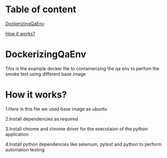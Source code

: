 # Table of content
[DockerizingQaEnv](https://github.com/niyogv/DockerizingQaEnv/blob/main/README.md#dockerizingqaenv)

[How it works?](https://github.com/niyogv/DockerizingQaEnv/blob/main/README.md#how-it-works)

# DockerizingQaEnv
This is the example docker file to containerizing the qa env to perfom the smoke test using different base image

# How it works?
1.Here in this file we used base image as ubuntu

2.Install dependencies as required

3.Install chrome and chrome driver for the executaion of the python application

4.Install python dependencies like selenium, pytest and python to perform automation testing


